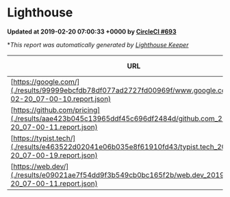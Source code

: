 
# Lighthouse

**Updated at 2019-02-20 07:00:33 +0000 by [CircleCI #693](https://circleci.com/gh/ItinerisLtd/lighthouse-keeper-example/693)**

**This report was automatically generated by [Lighthouse Keeper](https://github.com/itinerisltd/lighthouse-keeper)*

| URL | Performance | Accessibility | Best Practices | SEO | PWA | Updated At |
| --- | --- | --- | --- | --- | --- | --- |
| [https://google.com/](./results/99999ebcfdb78df077ad2727fd00969f/www.google.com_2019-02-20_07-00-10.report.json) | 0.96 | 0.71 | 0.93 | 0.8 | 0.58 | 2019-02-20T07:00:10.390Z |
| [https://github.com/pricing](./results/aae423b045c13965ddf45c696df2484d/github.com_2019-02-20_07-00-11.report.json) | 0.7 | 0.89 | 0.93 | 0.9 | 0.58 | 2019-02-20T07:00:11.197Z |
| [https://typist.tech/](./results/e463522d02041e06b035e8f61910fd43/typist.tech_2019-02-20_07-00-19.report.json) | 1 |  |  |  |  | 2019-02-20T07:00:19.908Z |
| [https://web.dev/](./results/e09021ae7f54dd9f3b549cb0bc165f2b/web.dev_2019-02-20_07-00-11.report.json) | 0.92 | 0.93 | 1 | 0.91 | 1 | 2019-02-20T07:00:11.805Z |
